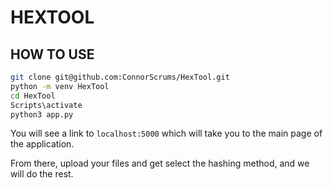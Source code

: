 # HEXTOOL


## HOW TO USE
```sh
git clone git@github.com:ConnorScrums/HexTool.git
python -m venv HexTool
cd HexTool
Scripts\activate
python3 app.py
```

You will see a link to ```localhost:5000``` which will take you to the main page of the application.

From there, upload your files and get select the hashing method, and we will do the rest.
